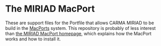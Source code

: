 The MIRIAD MacPort
====================

These are support files for the Portfile that allows CARMA MIRIAD to
be build in the [MacPorts](http://macports.org/) system. This
repository is probably of less interest than
[the MIRIAD MacPort homepage](http://astro.berkeley.edu/~pkwill/miriad-macport/),
which explains how the MacPort works and how to install it.
